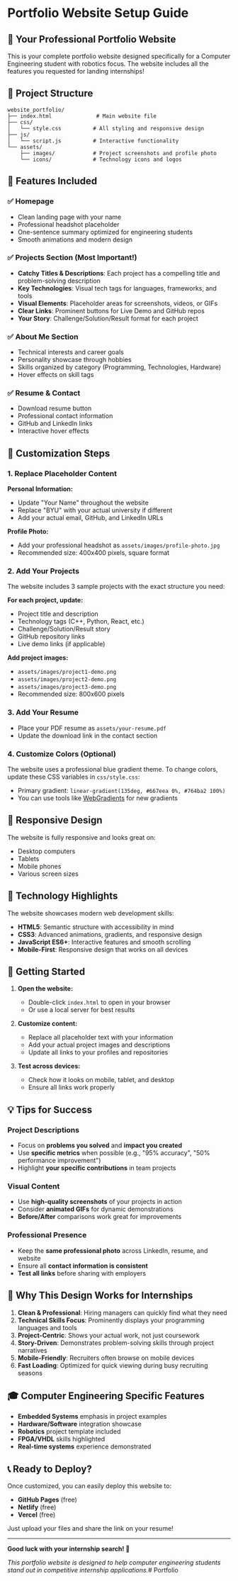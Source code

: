 # Portfolio Website Setup Guide

## 🚀 Your Professional Portfolio Website

This is your complete portfolio website designed specifically for a Computer Engineering student with robotics focus. The website includes all the features you requested for landing internships!

## 📁 Project Structure

```
website_portfolio/
├── index.html              # Main website file
├── css/
│   └── style.css          # All styling and responsive design
├── js/
│   └── script.js          # Interactive functionality
└── assets/
    ├── images/            # Project screenshots and profile photo
    └── icons/             # Technology icons and logos
```

## 🎯 Features Included

### ✅ Homepage
- Clean landing page with your name
- Professional headshot placeholder
- One-sentence summary optimized for engineering students
- Smooth animations and modern design

### ✅ Projects Section (Most Important!)
- **Catchy Titles & Descriptions**: Each project has a compelling title and problem-solving description
- **Key Technologies**: Visual tech tags for languages, frameworks, and tools
- **Visual Elements**: Placeholder areas for screenshots, videos, or GIFs
- **Clear Links**: Prominent buttons for Live Demo and GitHub repos
- **Your Story**: Challenge/Solution/Result format for each project

### ✅ About Me Section
- Technical interests and career goals
- Personality showcase through hobbies
- Skills organized by category (Programming, Technologies, Hardware)
- Hover effects on skill tags

### ✅ Resume & Contact
- Download resume button
- Professional contact information
- GitHub and LinkedIn links
- Interactive hover effects

## 🔧 Customization Steps

### 1. Replace Placeholder Content

**Personal Information:**
- Update "Your Name" throughout the website
- Replace "BYU" with your actual university if different
- Add your actual email, GitHub, and LinkedIn URLs

**Profile Photo:**
- Add your professional headshot as `assets/images/profile-photo.jpg`
- Recommended size: 400x400 pixels, square format

### 2. Add Your Projects

The website includes 3 sample projects with the exact structure you need:

**For each project, update:**
- Project title and description
- Technology tags (C++, Python, React, etc.)
- Challenge/Solution/Result story
- GitHub repository links
- Live demo links (if applicable)

**Add project images:**
- `assets/images/project1-demo.png`
- `assets/images/project2-demo.png` 
- `assets/images/project3-demo.png`
- Recommended size: 800x600 pixels

### 3. Add Your Resume

- Place your PDF resume as `assets/your-resume.pdf`
- Update the download link in the contact section

### 4. Customize Colors (Optional)

The website uses a professional blue gradient theme. To change colors, update these CSS variables in `css/style.css`:
- Primary gradient: `linear-gradient(135deg, #667eea 0%, #764ba2 100%)`
- You can use tools like [WebGradients](https://webgradients.com/) for new gradients

## 📱 Responsive Design

The website is fully responsive and looks great on:
- Desktop computers
- Tablets
- Mobile phones
- Various screen sizes

## 🎨 Technology Highlights

The website showcases modern web development skills:
- **HTML5**: Semantic structure with accessibility in mind
- **CSS3**: Advanced animations, gradients, and responsive design
- **JavaScript ES6+**: Interactive features and smooth scrolling
- **Mobile-First**: Responsive design that works on all devices

## 🚀 Getting Started

1. **Open the website:**
   - Double-click `index.html` to open in your browser
   - Or use a local server for best results

2. **Customize content:**
   - Replace all placeholder text with your information
   - Add your actual project images and descriptions
   - Update all links to your profiles and repositories

3. **Test across devices:**
   - Check how it looks on mobile, tablet, and desktop
   - Ensure all links work properly

## 💡 Tips for Success

### Project Descriptions
- Focus on **problems you solved** and **impact you created**
- Use **specific metrics** when possible (e.g., "95% accuracy", "50% performance improvement")
- Highlight **your specific contributions** in team projects

### Visual Content
- Use **high-quality screenshots** of your projects in action
- Consider **animated GIFs** for dynamic demonstrations
- **Before/After** comparisons work great for improvements

### Professional Presence
- Keep the **same professional photo** across LinkedIn, resume, and website
- Ensure all **contact information is consistent**
- **Test all links** before sharing with employers

## 🌟 Why This Design Works for Internships

1. **Clean & Professional**: Hiring managers can quickly find what they need
2. **Technical Skills Focus**: Prominently displays your programming languages and tools
3. **Project-Centric**: Shows your actual work, not just coursework
4. **Story-Driven**: Demonstrates problem-solving skills through project narratives
5. **Mobile-Friendly**: Recruiters often browse on mobile devices
6. **Fast Loading**: Optimized for quick viewing during busy recruiting seasons

## 🎓 Computer Engineering Specific Features

- **Embedded Systems** emphasis in project examples
- **Hardware/Software** integration showcase
- **Robotics** project template included
- **FPGA/VHDL** skills highlighted
- **Real-time systems** experience demonstrated

## 📞 Ready to Deploy?

Once customized, you can easily deploy this website to:
- **GitHub Pages** (free)
- **Netlify** (free)
- **Vercel** (free)

Just upload your files and share the link on your resume!

---

**Good luck with your internship search! 🚀**

*This portfolio website is designed to help computer engineering students stand out in competitive internship applications.*# Portfolio
